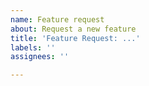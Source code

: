```yaml
---
name: Feature request
about: Request a new feature
title: 'Feature Request: ...'
labels: ''
assignees: ''

---
```


